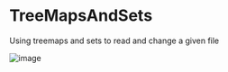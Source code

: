 # TreeMapsAndSets
Using treemaps and sets to read and change a given file

![image](https://user-images.githubusercontent.com/92288227/221120601-18378a92-5b32-42c9-b47d-953a7958ecf4.png)

